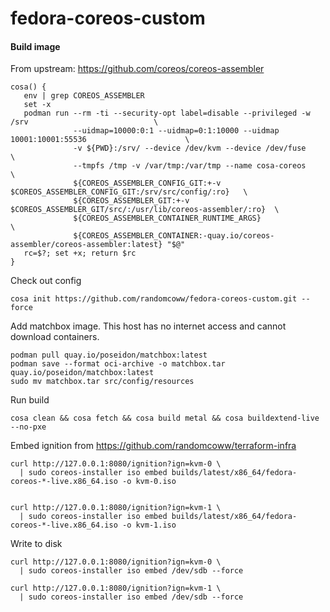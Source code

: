 # fedora-coreos-custom

#### Build image

From upstream: https://github.com/coreos/coreos-assembler

```
cosa() {
   env | grep COREOS_ASSEMBLER
   set -x
   podman run --rm -ti --security-opt label=disable --privileged -w /srv                            \
              --uidmap=10000:0:1 --uidmap=0:1:10000 --uidmap 10001:10001:55536                      \
              -v ${PWD}:/srv/ --device /dev/kvm --device /dev/fuse                                  \
              --tmpfs /tmp -v /var/tmp:/var/tmp --name cosa-coreos                                  \
              ${COREOS_ASSEMBLER_CONFIG_GIT:+-v $COREOS_ASSEMBLER_CONFIG_GIT:/srv/src/config/:ro}   \
              ${COREOS_ASSEMBLER_GIT:+-v $COREOS_ASSEMBLER_GIT/src/:/usr/lib/coreos-assembler/:ro}  \
              ${COREOS_ASSEMBLER_CONTAINER_RUNTIME_ARGS}                                            \
              ${COREOS_ASSEMBLER_CONTAINER:-quay.io/coreos-assembler/coreos-assembler:latest} "$@"
   rc=$?; set +x; return $rc
}
```

Check out config
```
cosa init https://github.com/randomcoww/fedora-coreos-custom.git --force
```

Add matchbox image. This host has no internet access and cannot download containers.
```
podman pull quay.io/poseidon/matchbox:latest
podman save --format oci-archive -o matchbox.tar quay.io/poseidon/matchbox:latest
sudo mv matchbox.tar src/config/resources
```

Run build
```
cosa clean && cosa fetch && cosa build metal && cosa buildextend-live --no-pxe
```

Embed ignition from https://github.com/randomcoww/terraform-infra
```
curl http://127.0.0.1:8080/ignition?ign=kvm-0 \
  | sudo coreos-installer iso embed builds/latest/x86_64/fedora-coreos-*-live.x86_64.iso -o kvm-0.iso


curl http://127.0.0.1:8080/ignition?ign=kvm-1 \
  | sudo coreos-installer iso embed builds/latest/x86_64/fedora-coreos-*-live.x86_64.iso -o kvm-1.iso
```

Write to disk
```
curl http://127.0.0.1:8080/ignition?ign=kvm-0 \
  | sudo coreos-installer iso embed /dev/sdb --force

curl http://127.0.0.1:8080/ignition?ign=kvm-1 \
  | sudo coreos-installer iso embed /dev/sdb --force
```
